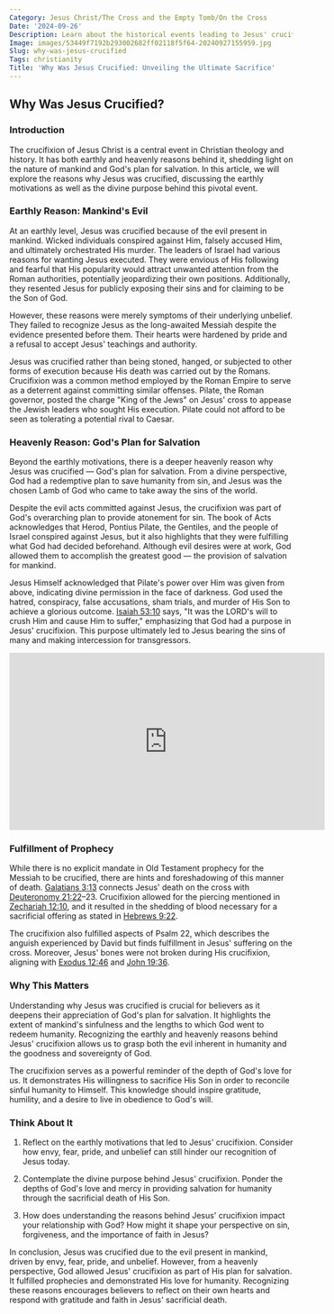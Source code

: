 ```yaml
---
Category: Jesus Christ/The Cross and the Empty Tomb/On the Cross
Date: '2024-09-26'
Description: Learn about the historical events leading to Jesus' crucifixion, exploring the religious, political, and social reasons behind this pivotal moment.
Image: images/53449f7192b293002682ff02118f5f64-20240927155959.jpg
Slug: why-was-jesus-crucified
Tags: christianity
Title: 'Why Was Jesus Crucified: Unveiling the Ultimate Sacrifice'
---
```


## Why Was Jesus Crucified?

### Introduction

The crucifixion of Jesus Christ is a central event in Christian theology and history. It has both earthly and heavenly reasons behind it, shedding light on the nature of mankind and God's plan for salvation. In this article, we will explore the reasons why Jesus was crucified, discussing the earthly motivations as well as the divine purpose behind this pivotal event.

### Earthly Reason: Mankind's Evil

At an earthly level, Jesus was crucified because of the evil present in mankind. Wicked individuals conspired against Him, falsely accused Him, and ultimately orchestrated His murder. The leaders of Israel had various reasons for wanting Jesus executed. They were envious of His following and fearful that His popularity would attract unwanted attention from the Roman authorities, potentially jeopardizing their own positions. Additionally, they resented Jesus for publicly exposing their sins and for claiming to be the Son of God.

However, these reasons were merely symptoms of their underlying unbelief. They failed to recognize Jesus as the long-awaited Messiah despite the evidence presented before them. Their hearts were hardened by pride and a refusal to accept Jesus' teachings and authority.

Jesus was crucified rather than being stoned, hanged, or subjected to other forms of execution because His death was carried out by the Romans. Crucifixion was a common method employed by the Roman Empire to serve as a deterrent against committing similar offenses. Pilate, the Roman governor, posted the charge "King of the Jews" on Jesus' cross to appease the Jewish leaders who sought His execution. Pilate could not afford to be seen as tolerating a potential rival to Caesar.

### Heavenly Reason: God's Plan for Salvation

Beyond the earthly motivations, there is a deeper heavenly reason why Jesus was crucified — God's plan for salvation. From a divine perspective, God had a redemptive plan to save humanity from sin, and Jesus was the chosen Lamb of God who came to take away the sins of the world.

Despite the evil acts committed against Jesus, the crucifixion was part of God's overarching plan to provide atonement for sin. The book of Acts acknowledges that Herod, Pontius Pilate, the Gentiles, and the people of Israel conspired against Jesus, but it also highlights that they were fulfilling what God had decided beforehand. Although evil desires were at work, God allowed them to accomplish the greatest good — the provision of salvation for mankind.

Jesus Himself acknowledged that Pilate's power over Him was given from above, indicating divine permission in the face of darkness. God used the hatred, conspiracy, false accusations, sham trials, and murder of His Son to achieve a glorious outcome. [Isaiah 53:10](https://www.bibleref.com/Isaiah/53/Isaiah-53-10.html) says, "It was the LORD's will to crush Him and cause Him to suffer," emphasizing that God had a purpose in Jesus' crucifixion. This purpose ultimately led to Jesus bearing the sins of many and making intercession for transgressors.


<iframe width="560" height="315" src="https://www.youtube.com/embed/U_rzCrR4JJo" frameborder="0" allow="autoplay; encrypted-media" allowfullscreen></iframe>


### Fulfillment of Prophecy

While there is no explicit mandate in Old Testament prophecy for the Messiah to be crucified, there are hints and foreshadowing of this manner of death. [Galatians 3:13](https://www.bibleref.com/Galatians/3/Galatians-3-13.html) connects Jesus' death on the cross with [Deuteronomy 21:22](https://www.bibleref.com/Deuteronomy/21/Deuteronomy-21-22.html)–23. Crucifixion allowed for the piercing mentioned in [Zechariah 12:10](https://www.bibleref.com/Zechariah/12/Zechariah-12-10.html), and it resulted in the shedding of blood necessary for a sacrificial offering as stated in [Hebrews 9:22](https://www.bibleref.com/Hebrews/9/Hebrews-9-22.html).

The crucifixion also fulfilled aspects of Psalm 22, which describes the anguish experienced by David but finds fulfillment in Jesus' suffering on the cross. Moreover, Jesus' bones were not broken during His crucifixion, aligning with [Exodus 12:46](https://www.bibleref.com/Exodus/12/Exodus-12-46.html) and [John 19:36](https://www.bibleref.com/John/19/John-19-36.html).

### Why This Matters

Understanding why Jesus was crucified is crucial for believers as it deepens their appreciation of God's plan for salvation. It highlights the extent of mankind's sinfulness and the lengths to which God went to redeem humanity. Recognizing the earthly and heavenly reasons behind Jesus' crucifixion allows us to grasp both the evil inherent in humanity and the goodness and sovereignty of God.

The crucifixion serves as a powerful reminder of the depth of God's love for us. It demonstrates His willingness to sacrifice His Son in order to reconcile sinful humanity to Himself. This knowledge should inspire gratitude, humility, and a desire to live in obedience to God's will.

### Think About It

1. Reflect on the earthly motivations that led to Jesus' crucifixion. Consider how envy, fear, pride, and unbelief can still hinder our recognition of Jesus today.

2. Contemplate the divine purpose behind Jesus' crucifixion. Ponder the depths of God's love and mercy in providing salvation for humanity through the sacrificial death of His Son.

3. How does understanding the reasons behind Jesus' crucifixion impact your relationship with God? How might it shape your perspective on sin, forgiveness, and the importance of faith in Jesus?

In conclusion, Jesus was crucified due to the evil present in mankind, driven by envy, fear, pride, and unbelief. However, from a heavenly perspective, God allowed Jesus' crucifixion as part of His plan for salvation. It fulfilled prophecies and demonstrated His love for humanity. Recognizing these reasons encourages believers to reflect on their own hearts and respond with gratitude and faith in Jesus' sacrificial death.